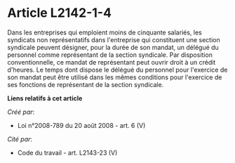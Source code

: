 # Article L2142-1-4

Dans les entreprises qui emploient moins de cinquante salariés, les syndicats non représentatifs dans l'entreprise qui
constituent une section syndicale peuvent désigner, pour la durée de son mandat, un délégué du personnel comme représentant
de la section syndicale. Par disposition conventionnelle, ce mandat de représentant peut ouvrir droit à un crédit d'heures.
Le temps dont dispose le délégué du personnel pour l'exercice de son mandat peut être utilisé dans les mêmes conditions pour
l'exercice de ses fonctions de représentant de la section syndicale.

**Liens relatifs à cet article**

_Créé par_:

  - Loi n°2008-789 du 20 août 2008 - art. 6 (V)

_Cité par_:

  - Code du travail - art. L2143-23 (V)

